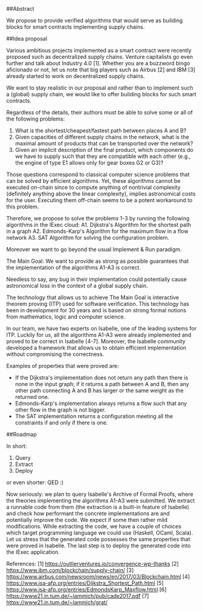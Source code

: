 ##Abstract

We propose to provide verified algorithms that would serve as building blocks
for smart contracts implementing supply chains.

##Idea proposal

Various ambitious projects implemented as a smart contract were recently proposed
such as decentralized supply chains. Venture capitalists go even further and talk about
Industry 4.0 [1]. Whether you are a buzzword bingo aficionado or not, let us note that
big players such as Airbus [2] and IBM [3] already started to work on
decentralized supply chains.

We want to stay realistic in our proposal and rather than to implement such a (global)
supply chain, we would like to offer building blocks for such smart contracts.

Regardless of the details, their authors must be able to solve some or all of the following problems:
1) What is the shortest/cheapest/fastest path between places A and B?
2) Given capacities of different supply chains in the network, what is the maximal
amount of products that can be transported over the network?
3) Given an implicit description of the final product, which components do we have to supply
such that they are compatible with each other (e.g., the engine of type E1 allows only for gear boxes G2 or G3)?

Those questions correspond to classical computer science problems that can be solved by
efficient algorithms. Yet, these algorithms cannot be executed on-chain since
to compute anything of nontrivial complexity (definitely anything above the linear complexity),
implies astronomical costs for the user.
Executing them off-chain seems to be a potent workaround to this problem.

Therefore, we propose to solve the problems 1-3 by running the following algorithms
in the IExec cloud:
A1. Dijkstra's Algorithm for the shortest path in a graph
A2. Edmonds-Karp's Algorithm for the maximum flow in a flow network
A3. SAT Algorithm for solving the configuration problem.

Moreover we want to go beyond the usual Implement & Run paradigm.

The Main Goal:
We want to provide as strong as possible guarantees that the implementation of the
algorithms A1-A3 is correct.

Needless to say, any bug in their implementation
could potentially cause astronomical loss in the context of a global supply chain.

The technology that allows us to achieve The Main Goal is interactive theorem
proving (ITP) used for software verification. This technology has been in development
for 30 years and is based on strong formal notions from mathematics, logic and
computer science.

In our team, we have two experts on Isabelle, one of the leading systems for ITP.
Luckily for us, all the algorithms A1-A3 were already implemented and proved to be
correct in Isabelle [4-7]. Moreover, the Isabelle community developed a framework that
allows us to obtain efficient implementation without compromising the correctness.

Examples of properties that were proved are:
* If the Dijkstra's implementation does not return any path then there is none
in the input graph; if it returns a path between A and B, then any other path connecting A and B
has larger or the same weight as the returned one.
* Edmonds-Karp's implementation always returns a flow such that any other flow
in the graph is not bigger.
* The SAT implementation returns a configuration meeting all the constraints
if and only if there is one.

##Roadmap

In short:
1. Query
2. Extract
3. Deploy

or even shorter: QED :)

Now seriously:
we plan to query Isabelle's Archive of Formal Proofs, where the theories implementing
the algorithms A1-A3 were submitted. We extract a runnable code from them
(the extraction is a built-in feature of Isabelle) and check how performant the concrete
implementations are and potentially improve the code. We expect if some then rather
mild modifications. While extracting the code, we have a couple of choices which
target programming language we could use (Haskell, OCaml, Scala). Let us stress
that the generated code possesses the same properties that were proved in Isabelle.
The last step is to deploy the generated code into the IExec application.

References:
[1] https://outlierventures.io/convergence-wp-thanks
[2] https://www.ibm.com/blockchain/supply-chain/
[3] https://www.airbus.com/newsroom/news/en/2017/03/Blockchain.html
[4] https://www.isa-afp.org/entries/Dijkstra_Shortest_Path.html
[5] https://www.isa-afp.org/entries/EdmondsKarp_Maxflow.html
[6] https://www21.in.tum.de/~lammich/pub/cade2017.pdf
[7] https://www21.in.tum.de/~lammich/grat/

